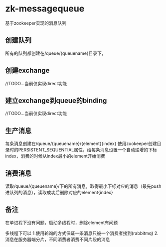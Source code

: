 # zk-messagequeue
基于zookeeper实现的消息队列

## 创建队列
所有的队列都创建在/queue/{queuename}目录下，

## 创建exchange
//TODO...当前仅实现direct功能

## 建立exchange到queue的binding
//TODO...当前仅实现direct功能

## 生产消息
每条消息创建在/queue/{queuename}/{element}{index} 使用zookeeper创建目录时的PERSISTENT_SEQUENTIAL属性，给每条消息设置一个自动递增的下标index，消费的时候从index最小的element开始消费

## 消费消息
读取/queue/{queuename}/下的所有消息，取得最小下标对应的消息（最先push进队列的消息），读取成功后删除对应的element{index}

## 备注
在单进程下没有问题，启动多线程时，删除element有问题

多线程下可以
1.使用轮询的方式保证一条消息只被一个消费者接到(rabbitmq)
2.消息在服务器端分片，不同消费者消费不同片段的消息

